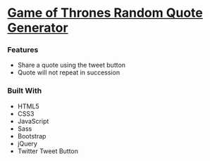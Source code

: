 # [Game of Thrones Random Quote Generator](http://tobychow.github.io/quote)

### Features
- Share a quote using the tweet button
- Quote will not repeat in succession

### Built With
- HTML5
- CSS3
- JavaScript
- Sass
- Bootstrap
- jQuery
- Twitter Tweet Button
